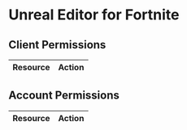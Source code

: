 # Unreal Editor for Fortnite


## Client Permissions
| Resource | Action |
| -------- | ------ |

## Account Permissions
| Resource | Action |
| -------- | ------ |

